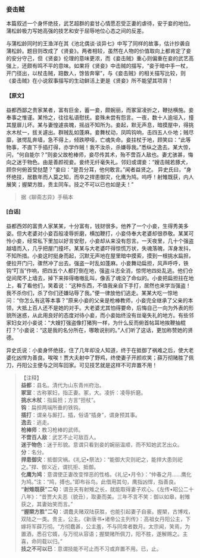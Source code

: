 <script type="text/javascript">
    var head = document.getElementsByTagName('head')[0];
    cssURL = '/public/liao.css';
    linkTag = document.createElement('link');
    linkTag.href = cssURL;
    linkTag.setAttribute('type','text/css');
    linkTag.setAttribute('rel','stylesheet');
    head.appendChild(linkTag);
</script>
### 妾击贼

本篇叙述一个身怀绝技，武艺超群的妾甘心情愿忍受正妻的虐待，安于妾的地位。蒲松龄极力写她高强的技艺和安于屈辱地位心态之间的反差。

与蒲松龄同时的王渔洋在其《池北偶谈·谈异七》中写了同样的故事，估计抄袭自蒲松龄。题目则改成了《贤妾》。两者相较，虽然在人物的价值取向上都肯定了妾的安分守己，但《贤妾》伦理的意味更浓，而《妾击贼》重心则偏重在妾的武艺高强上，还颇有鸣不平的意味。如果将《贤妾》中击贼的描写，“妾于暗中手一杖，开门径出，以杖击贼，踣数人，馀皆奔窜”，与《妾击贼》的相关描写比较，则《妾击贼》在小说叙事描写的生动鲜活上更是《贤妾》所不能望其项背！

#### 【原文】
<section>
益都西鄙之贵家某者，富有巨金，蓄一妾，颇婉丽，而冢室凌折之，鞭挞横施。妾奉事之惟谨。某怜之，往往私语慰抚。妾殊未尝有怨言。一夜，数十人逾垣入，撞其屋扉儿坏。某与妻惶遽丧魄，摇战不知所为。妾起，默无声息，暗摸屋中，得挑水木杖一，拔关遽出。群贼乱如蓬麻。妾舞杖动，凤鸣钩响，击四五人仆地；贼尽靡，骇愕乱奔墙，急不得上，倾跌咿哑，亡魂失命。妾拄杖于地，顾笑曰：“此等物事，不直下手插打得，亦学作贼！我不汝杀，杀嫌辱我。”悉纵之逸去。某大惊，问，“何自能尔？”则妾父故枪棒师，妾尽传其术，殆不啻百人敌也。妻尤骇甚，悔向之迷于物色。由是善颜视妾。妾终无纤毫失礼。邻妇或谓妾：“嫂击贼若豚犬，顾奈何俯首受挞楚？”妾曰：“是吾分耳，他何敢言。”闻者益贤之。
异史氏曰，“身怀绝技，居数年而人莫之知，而卒之捍患御灾，化鹰为鸠。呜呼！射雉既获，内人展笑；握槊方胜，贵主同车。技之不可以已也如是夫！”

</section>

> 据《聊斋志异》手稿本

#### [白话]
<aside>

益都西郊的富贵人家某某，十分富有，钱财很多。他养了一个小妾，生得秀美多姿。但大老婆对小妾百般凌辱折磨，横加鞭打，小妾侍奉大老婆却很恭敬。某某可怜小妾，经常私下里加以好言安慰，小妾却从来没有怨言。一天夜里，几十个强盗越墙而入，几乎把屋门撞坏。某某与大老婆吓得惊慌万状，失魂落魄，浑身发抖，不知所措。小妾这时挺身而起，沉默无声地在屋里暗中摸索，摸到一根挑水扁担，便拉开门闩，骤然冲了出去。强盗一时乱如蓬麻。小妾舞动扁担，风声呼呼，铁钩“叮当”作响，把四五个人都打倒在地，强盗斗志全消，惊愕地四处乱逃。他们仓促间爬不上墙去，掉下来摔得嗷嗷乱叫，像丢了魂没了命似的。小妾把扁担拄在地上，看了看他们，笑着说：“这种东西，不值我亲自下手打，居然也来学当强盗！我不杀你们，杀了你们还嫌玷辱了我。”便一律放他们逃走。某某大吃一惊地问：“你怎么有这等本事？”原来小妾的父亲是枪棒教师，小妾完全继承了父亲的本领，大抵上百人还不是她的对手。大老婆尤其怕得要命，后悔自己一向为外表的形貌所迷惑，从此用良好的态度对待小妾，而小妾始终没有丝毫失礼的地方。有些邻家妇女对小妾说：“大嫂打强盗像打猪狗一样，为什么反而俯首帖耳地挨鞭抽棍打？”小妾说：“这是我的名分所在，哪敢说别的。”人们听了这话，更加称赞她的贤德。

异史氏说：小妾身怀绝技，住了几年却没人知道，终于在抵御了祸难之后，使大老婆化凶悍为善良。唉唉！贾大夫射中了野鸡，终使妻子开颜欢笑；薛万彻赌胜了佩刀，丹阳公主便与之同车回家。可见技艺就是这样不可弃置不用！

</aside>

> 【注释】  
<b>益都</b>：县名。清代为山东青州府治。  
<b>冢室</b>：古称冢妇，指正妻。冢，大。凌折：凌辱折磨。  
<b>挑水木杖</b>：指扁担；方言“担杖”。  
<b>钩</b>：扁担两端所垂的铁钩。  
<b>插打</b>：谓亲与厮打。插，俗语“插身”，谓身预其事。  
<b>逸去</b>：逃走。  
<b>枪棒师</b>：教习枪棒的武师。  
<b>不啻百人敌</b>：武艺不止可敌百人。  
<b>迷于物色</b>：迷于形貌。意谓只看到妾的婉丽温顺，而不知她武艺出众。  
<b>分</b>：名分。  
<b>捍患御灾</b>：抵御灾祸。《礼记•祭法》：“能御大灾则祀之，能捍大患则祀之。”捍、御义近，谓抗拒、抵御。  
<b>化鹰为鸠</b>：意谓使正妻改变悍恶的性格。《礼记•月令》：“仲春之月……鹰化为鸠。”注：“鸠，搏也。”即布谷鸟。此借用其句，鹰指凶悍，指善良。  
<b>“射雉既获”二句</b>：谓丑夫有射雉之长，就能取得妻子欢心。《左传•昭公二十八年》：“昔贾大夫恶（貌丑），取妻而美。三年不言不笑：御以如皋，射雉获之，其妻始笑而言。”  
<b>“握槊方胜”二句</b>：谓蠢夫赌双陆获胜，也能引起妻子自豪。握槊，古博戏，双陆之一类。贵主，公主。《新唐书•诸帝公主列传》：高祖女丹阳公主，下嫁将军薛万彻。“方彻蠢甚，公主羞，不与同席者数月。太宗闻，笑焉，为置酒，悉召它婿，与万彻从容语；握槊赌所佩刀，阳不胜，遂解赐之。主喜，命同载以归。”  
<b>技之不可以已</b>：意谓技能不可止而不习或弃置不用。已，止。  
